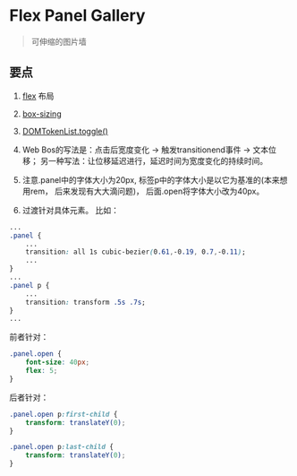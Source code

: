 ﻿# Flex Panel Gallery

> 可伸缩的图片墙

## 要点

1. [flex](http://www.ruanyifeng.com/blog/2015/07/flex-grammar.html) 布局

2. [box-sizing](https://developer.mozilla.org/zh-CN/docs/Web/CSS/box-sizing)

3. [DOMTokenList.toggle()](https://developer.mozilla.org/en-US/docs/Web/API/DOMTokenList/toggle)

4. Web Bos的写法是：点击后宽度变化 -> 触发transitionend事件 -> 文本位移； 另一种写法：让位移延迟进行，延迟时间为宽度变化的持续时间。

5. 注意.panel中的字体大小为20px, 标签p中的字体大小是以它为基准的(本来想用rem， 后来发现有大大滴问题)， 后面.open将字体大小改为40px。

6. 过渡针对具体元素。 比如：
``` css
...
.panel {
	...
	transition: all 1s cubic-bezier(0.61,-0.19, 0.7,-0.11);
	...
}
...
.panel p {
	...
	transition: transform .5s .7s;
}
...
```
前者针对：
``` css
.panel.open {
	font-size: 40px;
	flex: 5;
}
```
后者针对：
``` css
.panel.open p:first-child {
	transform: translateY(0);
}

.panel.open p:last-child {
	transform: translateY(0);
}
```
